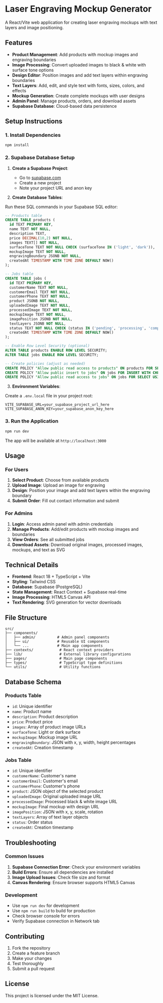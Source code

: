 # Laser Engraving Mockup Generator

A React/Vite web application for creating laser engraving mockups with text layers and image positioning.

## Features

- **Product Management**: Add products with mockup images and engraving boundaries
- **Image Processing**: Convert uploaded images to black & white with surface tone options
- **Design Editor**: Position images and add text layers within engraving boundaries
- **Text Layers**: Add, edit, and style text with fonts, sizes, colors, and effects
- **Mockup Generation**: Create complete mockups with user designs
- **Admin Panel**: Manage products, orders, and download assets
- **Supabase Database**: Cloud-based data persistence

## Setup Instructions

### 1. Install Dependencies

```bash
npm install
```

### 2. Supabase Database Setup

1. **Create a Supabase Project**:
   - Go to [supabase.com](https://supabase.com)
   - Create a new project
   - Note your project URL and anon key

2. **Create Database Tables**:

Run these SQL commands in your Supabase SQL editor:

```sql
-- Products table
CREATE TABLE products (
  id TEXT PRIMARY KEY,
  name TEXT NOT NULL,
  description TEXT,
  price DECIMAL(10,2) NOT NULL,
  images TEXT[] NOT NULL,
  surfaceTone TEXT NOT NULL CHECK (surfaceTone IN ('light', 'dark')),
  mockupImage TEXT NOT NULL,
  engravingBoundary JSONB NOT NULL,
  createdAt TIMESTAMP WITH TIME ZONE DEFAULT NOW()
);

-- Jobs table
CREATE TABLE jobs (
  id TEXT PRIMARY KEY,
  customerName TEXT NOT NULL,
  customerEmail TEXT NOT NULL,
  customerPhone TEXT NOT NULL,
  product JSONB NOT NULL,
  uploadedImage TEXT NOT NULL,
  processedImage TEXT NOT NULL,
  mockupImage TEXT NOT NULL,
  imagePosition JSONB NOT NULL,
  textLayers JSONB NOT NULL,
  status TEXT NOT NULL CHECK (status IN ('pending', 'processing', 'completed', 'cancelled')),
  createdAt TIMESTAMP WITH TIME ZONE DEFAULT NOW()
);

-- Enable Row Level Security (optional)
ALTER TABLE products ENABLE ROW LEVEL SECURITY;
ALTER TABLE jobs ENABLE ROW LEVEL SECURITY;

-- Create policies (adjust as needed)
CREATE POLICY "Allow public read access to products" ON products FOR SELECT USING (true);
CREATE POLICY "Allow public insert to jobs" ON jobs FOR INSERT WITH CHECK (true);
CREATE POLICY "Allow public read access to jobs" ON jobs FOR SELECT USING (true);
```

3. **Environment Variables**:

Create a `.env.local` file in your project root:

```env
VITE_SUPABASE_URL=your_supabase_project_url_here
VITE_SUPABASE_ANON_KEY=your_supabase_anon_key_here
```

### 3. Run the Application

```bash
npm run dev
```

The app will be available at `http://localhost:3000`

## Usage

### For Users

1. **Select Product**: Choose from available products
2. **Upload Image**: Upload an image for engraving
3. **Design**: Position your image and add text layers within the engraving boundary
4. **Submit Order**: Fill out contact information and submit

### For Admins

1. **Login**: Access admin panel with admin credentials
2. **Manage Products**: Add/edit products with mockup images and boundaries
3. **View Orders**: See all submitted jobs
4. **Download Assets**: Download original images, processed images, mockups, and text as SVG

## Technical Details

- **Frontend**: React 18 + TypeScript + Vite
- **Styling**: Tailwind CSS
- **Database**: Supabase (PostgreSQL)
- **State Management**: React Context + Supabase real-time
- **Image Processing**: HTML5 Canvas API
- **Text Rendering**: SVG generation for vector downloads

## File Structure

```
src/
├── components/
│   ├── admin/          # Admin panel components
│   ├── ui/             # Reusable UI components
│   └── ...             # Main app components
├── contexts/            # React context providers
├── lib/                 # External library configurations
├── pages/               # Main page components
├── types/               # TypeScript type definitions
└── utils/               # Utility functions
```

## Database Schema

### Products Table
- `id`: Unique identifier
- `name`: Product name
- `description`: Product description
- `price`: Product price
- `images`: Array of product image URLs
- `surfaceTone`: Light or dark surface
- `mockupImage`: Mockup image URL
- `engravingBoundary`: JSON with x, y, width, height percentages
- `createdAt`: Creation timestamp

### Jobs Table
- `id`: Unique identifier
- `customerName`: Customer's name
- `customerEmail`: Customer's email
- `customerPhone`: Customer's phone
- `product`: JSON object of the selected product
- `uploadedImage`: Original uploaded image URL
- `processedImage`: Processed black & white image URL
- `mockupImage`: Final mockup with design URL
- `imagePosition`: JSON with x, y, scale, rotation
- `textLayers`: Array of text layer objects
- `status`: Order status
- `createdAt`: Creation timestamp

## Troubleshooting

### Common Issues

1. **Supabase Connection Error**: Check your environment variables
2. **Build Errors**: Ensure all dependencies are installed
3. **Image Upload Issues**: Check file size and format
4. **Canvas Rendering**: Ensure browser supports HTML5 Canvas

### Development

- Use `npm run dev` for development
- Use `npm run build` to build for production
- Check browser console for errors
- Verify Supabase connection in Network tab

## Contributing

1. Fork the repository
2. Create a feature branch
3. Make your changes
4. Test thoroughly
5. Submit a pull request

## License

This project is licensed under the MIT License.
